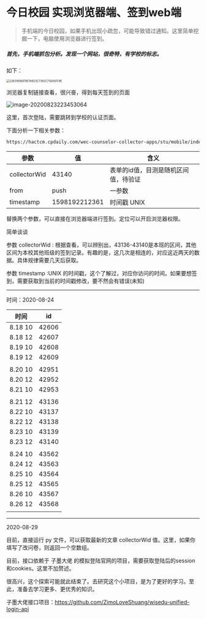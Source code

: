 # 今日校园 实现浏览器端、签到web端

> 手机端的今日校园，如果手机出现小疏忽，可能导致错过通知。这里简单挖掘一下，电脑使用浏览器进行签到。

##### 首先，手机端抓包分析。发现一个网站，很奇特，有学校的标志。

如下：

<img src="https://i.loli.net/2020/08/23/ZkjXqMbJT8tUNYh.jpg" alt="23831856978E7A6D3C7392C73DA5FF9E" style="zoom:50%;" />



浏览器复制链接查看，很兴奋，得到每天签到的页面



![image-20200823223453064](https://i.loli.net/2020/08/23/xfLrYJIHNmkwcp1.png)



这里，首次登陆，需要跳转到学校的认证页面。

下面分析一下相关参数：

```html
https://hactcm.cpdaily.com/wec-counselor-collector-apps/stu/mobile/index.html?collectorWid=43140&from=push&timestamp=1598192212361#/notice
```

| 参数         | 值            | 含义                                 |
| ------------ | ------------- | ------------------------------------ |
| collectorWid | 43140         | 表单的id值，目测是随机区间值，待验证 |
| from         | push          | 一参数                               |
| timestamp    | 1598192212361 | 时间戳 UNIX                          |

替换两个参数，可以直接在浏览器端进行签到。定位可以开启浏览器权限。

简单谈谈  

参数  collectorWid :  根据查看，可以辨别出，43136-43140是本班的区间，其他区间为本校其他班级的签到记录。有趣的是，这几次是相连的，对应这近两天的数据。具体规律需要几天后获取。

参数  timestamp   :UNIX 的时间戳，这个了解过，对应你访问的时间。如果要想签到，需要获取到当前的时间戳修改，要不然会有错误(未知)


--------------------

时间：2020-08-24

| 时间    | id    |
| ------- | ----- |
| 8.18 10 | 42606 |
| 8.18 12 | 42607 |
| 8.19 10 | 42608 |
| 8.19 12 | 42609 |
|         |       |
| 8.20 10 | 42951 |
| 8.20 12 | 42952 |
| 8.21 10 | 42953 |
|         |       |
| 8.21 12 | 43136 |
| 8.22 10 | 43137 |
| 8.22 12 | 43138 |
| 8.23 10 | 43139 |
| 8.23 12 | 43140 |
|         |       |
| 8.24 10 | 43562 |
| 8.24 12 | 43563 |
| 8.25 10 | 43564 |
| 8.25 12 | 43565 |
| 8.26 10 | 43567 |
| 8.26 12 | 43568 |
|         |       |

----------------------------

2020-08-29

目前，直接运行 py 文件，可以获取最新的文章 collectorWid 值。这里，如果你填写了改问卷，则返回一个空数组。

目前，接口依赖于 子墨大佬 的模拟登陆官网的项目，需要获取登陆后的session和cookies。这里不加赘述。

很高兴，这个探索可能就此结束了。去研究这个小项目，是为了更好的学习。至此，准备去学习更多、更优秀的知识。

子墨大佬接口项目：https://github.com/ZimoLoveShuang/wisedu-unified-login-api
